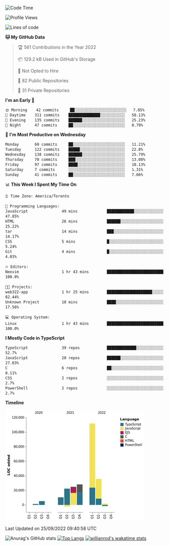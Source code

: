 <!--START_SECTION:waka-->
![Code Time](http://img.shields.io/badge/Code%20Time-289%20hrs%2047%20mins-blue)

![Profile Views](http://img.shields.io/badge/Profile%20Views-0-blue)

![Lines of code](https://img.shields.io/badge/From%20Hello%20World%20I%27ve%20Written-238%20Thousand%20lines%20of%20code-blue)

**🐱 My GitHub Data** 

> 🏆 561 Contributions in the Year 2022
 > 
> 📦 129.2 kB Used in GitHub's Storage 
 > 
> 🚫 Not Opted to Hire
 > 
> 📜 82 Public Repositories 
 > 
> 🔑 31 Private Repositories  
 > 
**I'm an Early 🐤** 

```text
🌞 Morning    42 commits     ██░░░░░░░░░░░░░░░░░░░░░░░   7.85% 
🌆 Daytime    311 commits    ██████████████░░░░░░░░░░░   58.13% 
🌃 Evening    135 commits    ██████░░░░░░░░░░░░░░░░░░░   25.23% 
🌙 Night      47 commits     ██░░░░░░░░░░░░░░░░░░░░░░░   8.79%

```
📅 **I'm Most Productive on Wednesday** 

```text
Monday       60 commits     ██░░░░░░░░░░░░░░░░░░░░░░░   11.21% 
Tuesday      122 commits    █████░░░░░░░░░░░░░░░░░░░░   22.8% 
Wednesday    138 commits    ██████░░░░░░░░░░░░░░░░░░░   25.79% 
Thursday     70 commits     ███░░░░░░░░░░░░░░░░░░░░░░   13.08% 
Friday       97 commits     ████░░░░░░░░░░░░░░░░░░░░░   18.13% 
Saturday     7 commits      ░░░░░░░░░░░░░░░░░░░░░░░░░   1.31% 
Sunday       41 commits     ██░░░░░░░░░░░░░░░░░░░░░░░   7.66%

```


📊 **This Week I Spent My Time On** 

```text
⌚︎ Time Zone: America/Toronto

💬 Programming Languages: 
JavaScript               49 mins             ████████████░░░░░░░░░░░░░   47.85% 
HTML                     26 mins             ██████░░░░░░░░░░░░░░░░░░░   25.22% 
tar                      14 mins             ███░░░░░░░░░░░░░░░░░░░░░░   14.17% 
CSS                      5 mins              █░░░░░░░░░░░░░░░░░░░░░░░░   5.24% 
Git                      4 mins              █░░░░░░░░░░░░░░░░░░░░░░░░   4.03%

🔥 Editors: 
Neovim                   1 hr 43 mins        █████████████████████████   100.0%

🐱‍💻 Projects: 
web322-app               1 hr 25 mins        ████████████████████░░░░░   82.44% 
Unknown Project          18 mins             ████░░░░░░░░░░░░░░░░░░░░░   17.56%

💻 Operating System: 
Linux                    1 hr 43 mins        █████████████████████████   100.0%

```

**I Mostly Code in TypeScript** 

```text
TypeScript               39 repos            █████████████░░░░░░░░░░░░   52.7% 
JavaScript               20 repos            ██████░░░░░░░░░░░░░░░░░░░   27.03% 
C                        6 repos             ██░░░░░░░░░░░░░░░░░░░░░░░   8.11% 
CSS                      2 repos             ░░░░░░░░░░░░░░░░░░░░░░░░░   2.7% 
PowerShell               2 repos             ░░░░░░░░░░░░░░░░░░░░░░░░░   2.7%

```


**Timeline**

![Chart not found](https://raw.githubusercontent.com/wise-introvert/wise-introvert/master/charts/bar_graph.png) 


 Last Updated on 25/09/2022 09:40:58 UTC
<!--END_SECTION:waka-->

![Anurag's GitHub stats](https://github-readme-stats.vercel.app/api?username=wise-introvert&count_private=true&show_icons=true)
[![Top Langs](https://github-readme-stats.vercel.app/api/top-langs/?username=wise-introvert&langs_count=10)](https://github.com/anuraghazra/github-readme-stats)
[![willianrod's wakatime stats](https://github-readme-stats.vercel.app/api/wakatime?username=wiseintrovert)](https://github.com/anuraghazra/github-readme-stats)
